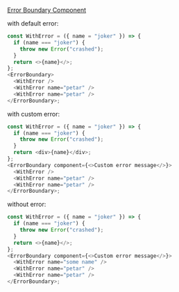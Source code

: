 [Error Boundary Component](https://reactjs.org/docs/error-boundaries.html)

with default error:

```js
const WithError = ({ name = "joker" }) => {
  if (name === "joker") {
    throw new Error("crashed");
  }
  return <>{name}</>;
};
<ErrorBoundary>
  <WithError />
  <WithError name="petar" />
  <WithError name="petar" />
</ErrorBoundary>;
```

with custom error:

```js
const WithError = ({ name = "joker" }) => {
  if (name === "joker") {
    throw new Error("crashed");
  }
  return <div>{name}</div>;
};
<ErrorBoundary component={<>Custom error message</>}>
  <WithError />
  <WithError name="petar" />
  <WithError name="petar" />
</ErrorBoundary>;
```

without error:

```js
const WithError = ({ name = "joker" }) => {
  if (name === "joker") {
    throw new Error("crashed");
  }
  return <>{name}</>;
};
<ErrorBoundary component={<>Custom error message</>}>
  <WithError name="some name" />
  <WithError name="petar" />
  <WithError name="petar" />
</ErrorBoundary>;
```
